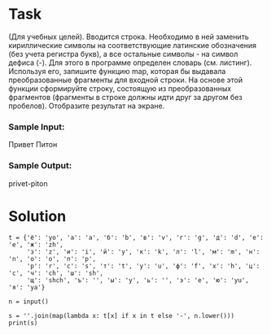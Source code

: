 # Task

(Для учебных целей). Вводится строка. Необходимо в ней заменить кириллические символы на соответствующие латинские обозначения (без учета регистра букв), а все остальные символы - на символ дефиса (-). Для этого в программе определен словарь (см. листинг). Используя его, запишите функцию map, которая бы выдавала преобразованные фрагменты для входной строки. На основе этой функции сформируйте строку, состоящую из преобразованных фрагментов (фрагменты в строке должны идти друг за другом без пробелов). Отобразите результат на экране.

### Sample Input:

Привет Питон

### Sample Output:

privet-piton

# Solution
```
t = {'ё': 'yo', 'а': 'a', 'б': 'b', 'в': 'v', 'г': 'g', 'д': 'd', 'е': 'e', 'ж': 'zh',
     'з': 'z', 'и': 'i', 'й': 'y', 'к': 'k', 'л': 'l', 'м': 'm', 'н': 'n', 'о': 'o', 'п': 'p',
     'р': 'r', 'с': 's', 'т': 't', 'у': 'u', 'ф': 'f', 'х': 'h', 'ц': 'c', 'ч': 'ch', 'ш': 'sh',
     'щ': 'shch', 'ъ': '', 'ы': 'y', 'ь': '', 'э': 'e', 'ю': 'yu', 'я': 'ya'}

n = input()

s = ''.join(map(lambda x: t[x] if x in t else '-', n.lower()))
print(s)
```
